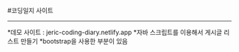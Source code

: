 #코딩일지 사이트 
- - -
*데모 사이트 : jeric-coding-diary.netlify.app
*자바 스크립트를 이용해서 게시글 리스트 만들기 
*bootstrap을 사용한 부분이 있음 



